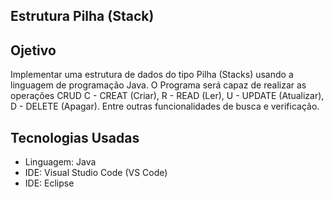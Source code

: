 ## Estrutura Pilha (Stack)

## Ojetivo
<p>Implementar uma estrutura de dados do tipo Pilha (Stacks) usando a linguagem de programação Java. O Programa será capaz de realizar as operações CRUD C - CREAT (Criar), R - READ (Ler), U - UPDATE (Atualizar), D - DELETE (Apagar). Entre outras funcionalidades de busca e verificação.</p>

## Tecnologias Usadas
* Linguagem: Java<br>
* IDE: Visual Studio Code (VS Code)<br>
* IDE: Eclipse
